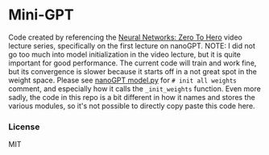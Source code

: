 
# Mini-GPT

Code created by referencing the [Neural Networks: Zero To Hero](https://karpathy.ai/zero-to-hero.html) video lecture series, specifically on the first lecture on nanoGPT. 
NOTE:  I did not go too much into model initialization in the video lecture, but it is quite important for good performance. The current code will train and work fine, but its convergence is slower because it starts off in a not great spot in the weight space. Please see [nanoGPT model.py](https://github.com/karpathy/nanoGPT/blob/master/model.py) for `# init all weights` comment, and especially how it calls the `_init_weights` function. Even more sadly, the code in this repo is a bit different in how it names and stores the various modules, so it's not possible to directly copy paste this code here. 

### License

MIT
